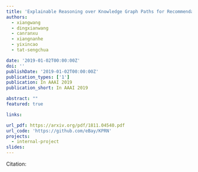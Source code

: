 ```yaml
---
title: 'Explainable Reasoning over Knowledge Graph Paths for Recommendation'
authors:
  - xiangwang
  - dingxianwang
  - canranxu
  - xiangnanhe
  - yixincao
  - tat-sengchua

date: '2019-01-02T00:00:00Z'
doi: ''
publishDate: '2019-01-02T00:00:00Z'
publication_types: ['1']
publication: In AAAI 2019 
publication_short: In AAAI 2019 

abstract: ""
featured: true

links:

url_pdf: https://arxiv.org/pdf/1811.04540.pdf
url_code: 'https://github.com/eBay/KPRN'
projects:
  - internal-project
slides:
---
```




Citation:
